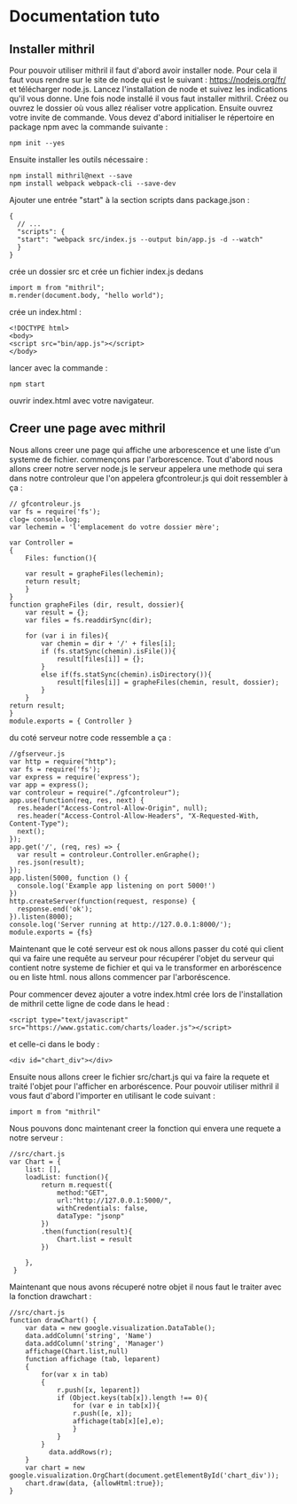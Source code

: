 # Documentation tuto 
## Installer mithril
Pour pouvoir utiliser mithril il faut d'abord avoir installer node. Pour cela il faut vous rendre sur le site de node qui est le suivant : <https://nodejs.org/fr/> et télécharger node.js. Lancez l'installation de node et suivez les indications qu'il vous donne. Une fois node installé il vous faut installer mithril. Créez ou ouvrez le dossier où vous allez réaliser votre application. Ensuite ouvrez votre invite de commande. Vous devez d'abord initialiser le répertoire en package npm avec la commande suivante : 

    npm init --yes 
    
Ensuite installer les outils nécessaire :

    npm install mithril@next --save 
    npm install webpack webpack-cli --save-dev
    
Ajouter une entrée "start" à la section scripts dans package.json : 

    {
      // ...
      "scripts": {
      "start": "webpack src/index.js --output bin/app.js -d --watch"
      }
    }
crée un dossier src et crée un fichier index.js dedans
    
    import m from "mithril";
    m.render(document.body, "hello world");

crée un index.html : 

    <!DOCTYPE html>
    <body>
    <script src="bin/app.js"></script>
    </body>

lancer avec la commande :

    npm start
    
ouvrir index.html avec votre navigateur.

## Creer une page avec mithril

Nous allons creer une page qui affiche une arborescence et une liste d'un systeme de fichier.
commençons par l'arborescence. Tout d'abord nous allons creer notre server node.js 
le serveur appelera une methode qui sera dans notre controleur que l'on appelera gfcontroleur.js qui doit ressembler à ça :
    
    // gfcontroleur.js
    var fs = require('fs');
    clog= console.log;
    var lechemin = 'l'emplacement do votre dossier mère';

    var Controller = 
    {
        Files: function(){
        
        var result = grapheFiles(lechemin);
        return result;
        }
    }
    function grapheFiles (dir, result, dossier){
        var result = {};
        var files = fs.readdirSync(dir);

        for (var i in files){   
            var chemin = dir + '/' + files[i];  
            if (fs.statSync(chemin).isFile()){
                result[files[i]] = {};
            }
            else if(fs.statSync(chemin).isDirectory()){  
                result[files[i]] = grapheFiles(chemin, result, dossier);
            }    
        }     
    return result;
    }
    module.exports = { Controller }
  
du coté serveur notre code ressemble a ça : 

    //gfserveur.js
    var http = require("http");
    var fs = require('fs');
    var express = require('express');
    var app = express();
    var controleur = require("./gfcontroleur");
    app.use(function(req, res, next) {
      res.header("Access-Control-Allow-Origin", null);
      res.header("Access-Control-Allow-Headers", "X-Requested-With, Content-Type");
      next();
    });
    app.get('/', (req, res) => {
      var result = controleur.Controller.enGraphe();
      res.json(result);
    });
    app.listen(5000, function () {
      console.log('Example app listening on port 5000!')
    })
    http.createServer(function(request, response) {
      response.end('ok');
    }).listen(8000);
    console.log('Server running at http://127.0.0.1:8000/');
    module.exports = {fs}

Maintenant que le coté serveur est ok nous allons passer du coté qui client qui va faire une requête au serveur pour récupérer l'objet du serveur qui contient notre systeme de fichier et qui va le transformer en arboréscence ou en liste html. nous allons commencer par l'arboréscence.

Pour commencer devez ajouter a votre index.html crée lors de l'installation de mithril cette ligne de code dans le head :

    <script type="text/javascript" src="https://www.gstatic.com/charts/loader.js"></script>
    
et celle-ci dans le body :
    
    <div id="chart_div"></div>
    
Ensuite nous allons creer le fichier src/chart.js qui va faire la requete et traité l'objet pour l'afficher en arboréscence.
Pour pouvoir utiliser mithril il vous faut d'abord l'importer en utilisant le code suivant : 
    
    import m from "mithril"
    
Nous pouvons donc maintenant creer la fonction qui envera une requete a notre serveur :

    //src/chart.js
    var Chart = {
        list: [],
        loadList: function(){
            return m.request({
                method:"GET",
                url:"http://127.0.0.1:5000/",
                withCredentials: false,
                dataType: "jsonp"
            })
            .then(function(result){
                Chart.list = result
            })

        },
     }
Maintenant que nous avons récuperé notre objet il nous faut le traiter avec la fonction drawchart :
    
    //src/chart.js
    function drawChart() {
        var data = new google.visualization.DataTable();
        data.addColumn('string', 'Name')
        data.addColumn('string', 'Manager')
        affichage(Chart.list,null)
        function affichage (tab, leparent)
        {
            for(var x in tab)
            {
                r.push([x, leparent])
                if (Object.keys(tab[x]).length !== 0){
                    for (var e in tab[x]){
                    r.push([e, x]);
                    affichage(tab[x][e],e);
                    }
                }
            }
              data.addRows(r);
        }
        var chart = new google.visualization.OrgChart(document.getElementById('chart_div'));
        chart.draw(data, {allowHtml:true});
    }
    

    
    

  
